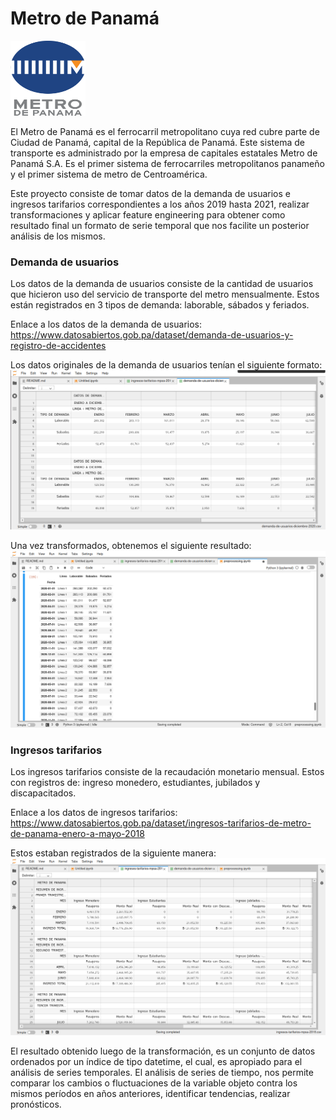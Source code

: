 # Metro de Panamá
<img src="https://github.com/PabloJRW/metro-de-panama/blob/main/img/Metro_de_Panama_Logo.svg" width="120" height="120"/>


El Metro de Panamá es el ferrocarril metropolitano cuya red cubre parte de Ciudad de Panamá, capital de la República de Panamá. Este sistema de transporte es administrado por la empresa de capitales estatales Metro de Panamá S.A. Es el primer sistema de ferrocarriles metropolitanos panameño y el primer sistema de metro de Centroamérica. 

Este proyecto consiste de tomar datos de la demanda de usuarios e ingresos tarifarios correspondientes a los años 2019 hasta 2021, realizar transformaciones y aplicar feature engineering para obtener como resultado final un formato de serie temporal que nos facilite un posterior análisis de los mismos.

### Demanda de usuarios
Los datos de la demanda de usuarios consiste de la cantidad de usuarios que hicieron uso del servicio de transporte del metro mensualmente. Estos están registrados en 3 tipos de demanda: laborable, sábados y feriados.  

Enlace a los datos de la demanda de usuarios: https://www.datosabiertos.gob.pa/dataset/demanda-de-usuarios-y-registro-de-accidentes

Los datos originales de la demanda de usuarios tenían el siguiente formato:
<img src="https://github.com/PabloJRW/metro-de-panama/blob/main/img/demanda_datos_originales.png"/>

Una vez transformados, obtenemos el siguiente resultado:
<img src="https://github.com/PabloJRW/metro-de-panama/blob/main/img/demanda_datos_transformados.png"/>

### Ingresos tarifarios
Los ingresos tarifarios consiste de la recaudación monetario mensual. Estos con registros de: ingreso monedero, estudiantes, jubilados y discapacitados.

Enlace a los datos de ingresos tarifarios: https://www.datosabiertos.gob.pa/dataset/ingresos-tarifarios-de-metro-de-panama-enero-a-mayo-2018

Estos estaban registrados de la siguiente manera: 
<img src="https://github.com/PabloJRW/metro-de-panama/blob/main/img/ingresos_datos_originales.png"/>


El resultado obtenido luego de la transformación, es un conjunto de datos ordenados por un índice de tipo datetime, el cual, es apropiado para el análisis de series temporales. El análisis de series de tiempo, nos permite comparar los cambios o fluctuaciones de la variable objeto contra los mismos períodos en años anteriores, identificar tendencias, realizar pronósticos. 
